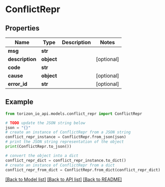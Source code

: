 # ConflictRepr


## Properties

Name | Type | Description | Notes
------------ | ------------- | ------------- | -------------
**msg** | **str** |  | 
**description** | **object** |  | [optional] 
**code** | **str** |  | 
**cause** | **object** |  | [optional] 
**error_id** | **str** |  | [optional] 

## Example

```python
from torizon_io_api.models.conflict_repr import ConflictRepr

# TODO update the JSON string below
json = "{}"
# create an instance of ConflictRepr from a JSON string
conflict_repr_instance = ConflictRepr.from_json(json)
# print the JSON string representation of the object
print(ConflictRepr.to_json())

# convert the object into a dict
conflict_repr_dict = conflict_repr_instance.to_dict()
# create an instance of ConflictRepr from a dict
conflict_repr_from_dict = ConflictRepr.from_dict(conflict_repr_dict)
```
[[Back to Model list]](../README.md#documentation-for-models) [[Back to API list]](../README.md#documentation-for-api-endpoints) [[Back to README]](../README.md)


